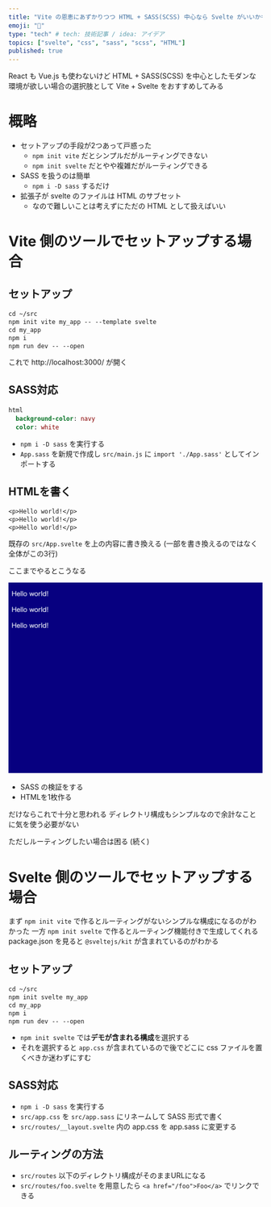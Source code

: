 ```yaml
---
title: "Vite の恩恵にあずかりつつ HTML + SASS(SCSS) 中心なら Svelte がいいかもしれない"
emoji: "🍉"
type: "tech" # tech: 技術記事 / idea: アイデア
topics: ["svelte", "css", "sass", "scss", "HTML"]
published: true
---
```


React も Vue.js も使わないけど HTML + SASS(SCSS) を中心としたモダンな環境が欲しい場合の選択肢として Vite + Svelte をおすすめしてみる

# 概略 #

  * セットアップの手段が2つあって戸惑った
    * `npm init vite` だとシンプルだがルーティングできない
    * `npm init svelte` だとやや複雑だがルーティングできる
  * SASS を扱うのは簡単
    * `npm i -D sass` するだけ
  * 拡張子が svelte のファイルは HTML のサブセット
    * なので難しいことは考えずにただの HTML として扱えばいい

# Vite 側のツールでセットアップする場合 #

## セットアップ ##

```shell
cd ~/src
npm init vite my_app -- --template svelte
cd my_app
npm i
npm run dev -- --open
```

これで http://localhost:3000/ が開く

## SASS対応 ##

```sass:src/App.sass
html
  background-color: navy
  color: white
```

  * `npm i -D sass` を実行する
  * `App.sass` を新規で作成し `src/main.js` に `import './App.sass'` としてインポートする

## HTMLを書く ##

```html:src/App.svelte
<p>Hello world!</p>
<p>Hello world!</p>
<p>Hello world!</p>
```

既存の `src/App.svelte` を上の内容に書き換える
(一部を書き換えるのではなく全体がこの3行)

ここまでやるとこうなる

![](/images/4ff99e84325c47/browser_ss1.png)

  * SASS の検証をする
  * HTMLを1枚作る

だけならこれで十分と思われる
ディレクトリ構成もシンプルなので余計なことに気を使う必要がない

ただしルーティングしたい場合は困る (続く)

# Svelte 側のツールでセットアップする場合 #

まず `npm init vite` で作るとルーティングがないシンプルな構成になるのがわかった
一方 `npm init svelte` で作るとルーティング機能付きで生成してくれる
package.json を見ると `@sveltejs/kit` が含まれているのがわかる

## セットアップ ##

```shell
cd ~/src
npm init svelte my_app
cd my_app
npm i
npm run dev -- --open
```

  * `npm init svelte` では**デモが含まれる構成**を選択する
  * それを選択すると `app.css` が含まれているので後でどこに css ファイルを置くべきか迷わずにすむ

## SASS対応 ##

  * `npm i -D sass` を実行する
  * `src/app.css` を `src/app.sass` にリネームして SASS 形式で書く
  * `src/routes/__layout.svelte` 内の app.css を app.sass に変更する

## ルーティングの方法 ##

  * `src/routes` 以下のディレクトリ構成がそのままURLになる
  * `src/routes/foo.svelte` を用意したら `<a href="/foo">Foo</a>` でリンクできる
